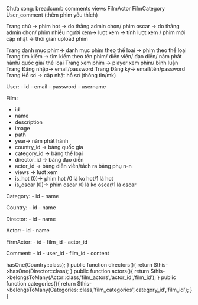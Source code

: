 Chưa xong:  breadcumb
            comments
            views
            FilmActor
            FilmCategory
            User_comment
(thêm phim yêu thích)


Trang chủ -> phim hot -> do thằng admin chọn/ phim oscar -> do thằng admin chọn/
phim nhiều người xem-> lượt xem -> tính lượt xem / phim mới cập nhật -> thời gian upload phim

Trang danh mục phim-> danh mục phim theo thể loại -> phim theo thể loại
Trang tìm kiếm -> tìm kiếm theo tên phim/ diễn viên/ đạo diễn/ năm phát hành/ quốc gia/ thể loại
Trang xem phim -> player xem phim/ bình luận
Trang Đăng nhập-> email/password
Trang Đăng ký-> email/tên/password
Trang Hồ sơ -> cập nhật hồ sơ (thông tin/mk) 

User:
    - id
    - email
    - password
    - username

Film:
   - id
   - name
   - description
   - image
   - path
   - year-> năm phát hành 
   - country_id -> bảng quốc gia 
   - category_id -> bảng thể loại
   - director_id -> bảng đạo diễn
   - actor_id -> bảng diễn viên/tách ra bảng phụ n-n
   - views -> lượt xem
   - is_hot (0)-> phim hot /0 là ko hot/1 là hot
   - is_oscar (0)-> phim oscar /0 là ko oscar/1 là oscar

Category:
    - id
    - name

Country:
    - id
    - name

Director:
    - id
    - name

Actor:
    - id
    - name

FirmActor:
    - id
    - film_id
    - actor_id

Comment:
    - id
    - user_id
    - film_id
    - content
<?php
<?php

namespace App\Models;

use Illuminate\Database\Eloquent\Factories\HasFactory;
use Illuminate\Database\Eloquent\Model;

class Film extends Model
{
    use HasFactory;
    protected $fillable=[
        'name',
        'description',
        'image',
        'path',
        'year',
        'country_id',
        'category_id',
        'director_id',
        'actor_id',
        'is_hot',
        'is_oscar'
    ];
    public function countries(){
        return $this->hasOne(Country::class);
    }

    public function directors(){
        return $this->hasOne(Director::class);
    }

    public function actors(){
        return $this->belongsToMany(Actor::class,'film_actors','actor_id','film_id');
    }

    public function categories(){
        return $this->belongsToMany(Categories::class,'film_categories','category_id','film_id');
    }
}







